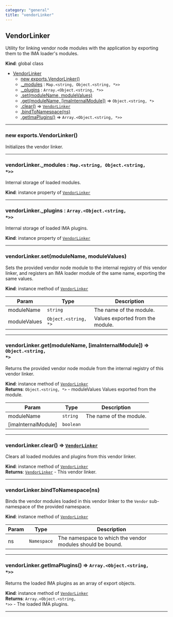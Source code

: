```yaml
---
category: "general"
title: "vendorLinker"
---
```


## VendorLinker&nbsp;<a name="VendorLinker" href="https://github.com/seznam/IMA.js-core/tree/0.16.3/vendorLinker.js#L7" target="_blank"><span class="icon"><i class="fas fa-external-link-alt fa-xs"></i></span></a>
Utility for linking vendor node modules with the application by exporting
them to the IMA loader's modules.

**Kind**: global class  

* [VendorLinker](#VendorLinker)
    * [new exports.VendorLinker()](#new_VendorLinker_new)
    * [._modules](#VendorLinker+_modules) : <code>Map.&lt;string, Object.&lt;string, \*&gt;&gt;</code>
    * [._plugins](#VendorLinker+_plugins) : <code>Array.&lt;Object.&lt;string, \*&gt;&gt;</code>
    * [.set(moduleName, moduleValues)](#VendorLinker+set)
    * [.get(moduleName, [imaInternalModule])](#VendorLinker+get) ⇒ <code>Object.&lt;string, \*&gt;</code>
    * [.clear()](#VendorLinker+clear) ⇒ [<code>VendorLinker</code>](#VendorLinker)
    * [.bindToNamespace(ns)](#VendorLinker+bindToNamespace)
    * [.getImaPlugins()](#VendorLinker+getImaPlugins) ⇒ <code>Array.&lt;Object.&lt;string, \*&gt;&gt;</code>


* * *

### new exports.VendorLinker()&nbsp;<a name="new_VendorLinker_new"></a>
Initializes the vendor linker.


* * *

### vendorLinker.\_modules : <code>Map.&lt;string, Object.&lt;string, \*&gt;&gt;</code>&nbsp;<a name="VendorLinker+_modules" href="https://github.com/seznam/IMA.js-core/tree/0.16.3/vendorLinker.js#L17" target="_blank"><span class="icon"><i class="fas fa-external-link-alt fa-xs"></i></span></a>
Internal storage of loaded modules.

**Kind**: instance property of [<code>VendorLinker</code>](#VendorLinker)  

* * *

### vendorLinker.\_plugins : <code>Array.&lt;Object.&lt;string, \*&gt;&gt;</code>&nbsp;<a name="VendorLinker+_plugins" href="https://github.com/seznam/IMA.js-core/tree/0.16.3/vendorLinker.js#L24" target="_blank"><span class="icon"><i class="fas fa-external-link-alt fa-xs"></i></span></a>
Internal storage of loaded IMA plugins.

**Kind**: instance property of [<code>VendorLinker</code>](#VendorLinker)  

* * *

### vendorLinker.set(moduleName, moduleValues)&nbsp;<a name="VendorLinker+set" href="https://github.com/seznam/IMA.js-core/tree/0.16.3/vendorLinker.js#L35" target="_blank"><span class="icon"><i class="fas fa-external-link-alt fa-xs"></i></span></a>
Sets the provided vendor node module to the internal registry of this
vendor linker, and registers an IMA loader module of the same name,
exporting the same values.

**Kind**: instance method of [<code>VendorLinker</code>](#VendorLinker)  

| Param | Type | Description |
| --- | --- | --- |
| moduleName | <code>string</code> | The name of the module. |
| moduleValues | <code>Object.&lt;string, \*&gt;</code> | Values exported from the module. |


* * *

### vendorLinker.get(moduleName, [imaInternalModule]) ⇒ <code>Object.&lt;string, \*&gt;</code>&nbsp;<a name="VendorLinker+get" href="https://github.com/seznam/IMA.js-core/tree/0.16.3/vendorLinker.js#L63" target="_blank"><span class="icon"><i class="fas fa-external-link-alt fa-xs"></i></span></a>
Returns the provided vendor node module from the internal registry of this
vendor linker.

**Kind**: instance method of [<code>VendorLinker</code>](#VendorLinker)  
**Returns**: <code>Object.&lt;string, \*&gt;</code> - moduleValues Values exported from the module.  

| Param | Type | Description |
| --- | --- | --- |
| moduleName | <code>string</code> | The name of the module. |
| [imaInternalModule] | <code>boolean</code> |  |


* * *

### vendorLinker.clear() ⇒ [<code>VendorLinker</code>](#VendorLinker)&nbsp;<a name="VendorLinker+clear" href="https://github.com/seznam/IMA.js-core/tree/0.16.3/vendorLinker.js#L79" target="_blank"><span class="icon"><i class="fas fa-external-link-alt fa-xs"></i></span></a>
Clears all loaded modules and plugins from this vendor linker.

**Kind**: instance method of [<code>VendorLinker</code>](#VendorLinker)  
**Returns**: [<code>VendorLinker</code>](#VendorLinker) - This vendor linker.  

* * *

### vendorLinker.bindToNamespace(ns)&nbsp;<a name="VendorLinker+bindToNamespace" href="https://github.com/seznam/IMA.js-core/tree/0.16.3/vendorLinker.js#L93" target="_blank"><span class="icon"><i class="fas fa-external-link-alt fa-xs"></i></span></a>
Binds the vendor modules loaded in this vendor linker to the
<code>Vendor</code> sub-namespace of the provided namespace.

**Kind**: instance method of [<code>VendorLinker</code>](#VendorLinker)  

| Param | Type | Description |
| --- | --- | --- |
| ns | <code>Namespace</code> | The namespace to which the vendor modules should        be bound. |


* * *

### vendorLinker.getImaPlugins() ⇒ <code>Array.&lt;Object.&lt;string, \*&gt;&gt;</code>&nbsp;<a name="VendorLinker+getImaPlugins" href="https://github.com/seznam/IMA.js-core/tree/0.16.3/vendorLinker.js#L111" target="_blank"><span class="icon"><i class="fas fa-external-link-alt fa-xs"></i></span></a>
Returns the loaded IMA plugins as an array of export objects.

**Kind**: instance method of [<code>VendorLinker</code>](#VendorLinker)  
**Returns**: <code>Array.&lt;Object.&lt;string, \*&gt;&gt;</code> - The loaded IMA plugins.  

* * *

